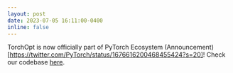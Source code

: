 ```yaml
---
layout: post
date: 2023-07-05 16:11:00-0400
inline: false
---
```


TorchOpt is now officially part of PyTorch Ecosystem (Announcement)[https://twitter.com/PyTorch/status/1676616200468455424?s=20]! Check our codebase [here](https://github.com/metaopt/torchopt).
